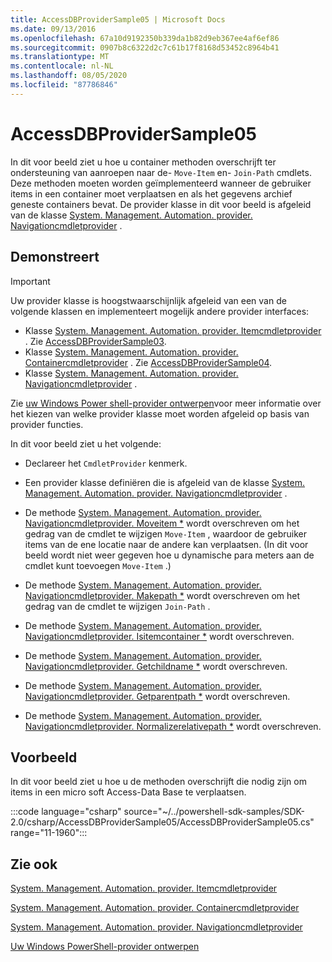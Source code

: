 ```yaml
---
title: AccessDBProviderSample05 | Microsoft Docs
ms.date: 09/13/2016
ms.openlocfilehash: 67a10d9192350b339da1b82d9eb367ee4af6ef86
ms.sourcegitcommit: 0907b8c6322d2c7c61b17f8168d53452c8964b41
ms.translationtype: MT
ms.contentlocale: nl-NL
ms.lasthandoff: 08/05/2020
ms.locfileid: "87786846"
---
```

# <a name="accessdbprovidersample05"></a>AccessDBProviderSample05

In dit voor beeld ziet u hoe u container methoden overschrijft ter ondersteuning van aanroepen naar de- `Move-Item` en- `Join-Path` cmdlets. Deze methoden moeten worden geïmplementeerd wanneer de gebruiker items in een container moet verplaatsen en als het gegevens archief geneste containers bevat. De provider klasse in dit voor beeld is afgeleid van de klasse [System. Management. Automation. provider. Navigationcmdletprovider](/dotnet/api/System.Management.Automation.Provider.NavigationCmdletProvider) .

## <a name="demonstrates"></a>Demonstreert

> [!IMPORTANT]
> Uw provider klasse is hoogstwaarschijnlijk afgeleid van een van de volgende klassen en implementeert mogelijk andere provider interfaces:
>
> - Klasse [System. Management. Automation. provider. Itemcmdletprovider](/dotnet/api/System.Management.Automation.Provider.ItemCmdletProvider) . Zie [AccessDBProviderSample03](./accessdbprovidersample03.md).
> - Klasse [System. Management. Automation. provider. Containercmdletprovider](/dotnet/api/System.Management.Automation.Provider.ContainerCmdletProvider) . Zie [AccessDBProviderSample04](./accessdbprovidersample04.md).
> - Klasse [System. Management. Automation. provider. Navigationcmdletprovider](/dotnet/api/System.Management.Automation.Provider.NavigationCmdletProvider) .
>
> Zie [uw Windows Power shell-provider ontwerpen](./provider-types.md)voor meer informatie over het kiezen van welke provider klasse moet worden afgeleid op basis van provider functies.

In dit voor beeld ziet u het volgende:

- Declareer het `CmdletProvider` kenmerk.

- Een provider klasse definiëren die is afgeleid van de klasse [System. Management. Automation. provider. Navigationcmdletprovider](/dotnet/api/System.Management.Automation.Provider.NavigationCmdletProvider) .

- De methode [System. Management. Automation. provider. Navigationcmdletprovider. Moveitem *](/dotnet/api/System.Management.Automation.Provider.NavigationCmdletProvider.MoveItem) wordt overschreven om het gedrag van de cmdlet te wijzigen `Move-Item` , waardoor de gebruiker items van de ene locatie naar de andere kan verplaatsen. (In dit voor beeld wordt niet weer gegeven hoe u dynamische para meters aan de cmdlet kunt toevoegen `Move-Item` .)

- De methode [System. Management. Automation. provider. Navigationcmdletprovider. Makepath *](/dotnet/api/System.Management.Automation.Provider.NavigationCmdletProvider.MakePath) wordt overschreven om het gedrag van de cmdlet te wijzigen `Join-Path` .

- De methode [System. Management. Automation. provider. Navigationcmdletprovider. Isitemcontainer *](/dotnet/api/System.Management.Automation.Provider.NavigationCmdletProvider.IsItemContainer) wordt overschreven.

- De methode [System. Management. Automation. provider. Navigationcmdletprovider. Getchildname *](/dotnet/api/System.Management.Automation.Provider.NavigationCmdletProvider.GetChildName) wordt overschreven.

- De methode [System. Management. Automation. provider. Navigationcmdletprovider. Getparentpath *](/dotnet/api/System.Management.Automation.Provider.NavigationCmdletProvider.GetParentPath) wordt overschreven.

- De methode [System. Management. Automation. provider. Navigationcmdletprovider. Normalizerelativepath *](/dotnet/api/System.Management.Automation.Provider.NavigationCmdletProvider.NormalizeRelativePath) wordt overschreven.

## <a name="example"></a>Voorbeeld

In dit voor beeld ziet u hoe u de methoden overschrijft die nodig zijn om items in een micro soft Access-Data Base te verplaatsen.

:::code language="csharp" source="~/../powershell-sdk-samples/SDK-2.0/csharp/AccessDBProviderSample05/AccessDBProviderSample05.cs" range="11-1960":::

## <a name="see-also"></a>Zie ook

[System. Management. Automation. provider. Itemcmdletprovider](/dotnet/api/System.Management.Automation.Provider.ItemCmdletProvider)

[System. Management. Automation. provider. Containercmdletprovider](/dotnet/api/System.Management.Automation.Provider.ContainerCmdletProvider)

[System. Management. Automation. provider. Navigationcmdletprovider](/dotnet/api/System.Management.Automation.Provider.NavigationCmdletProvider)

[Uw Windows PowerShell-provider ontwerpen](./provider-types.md)
